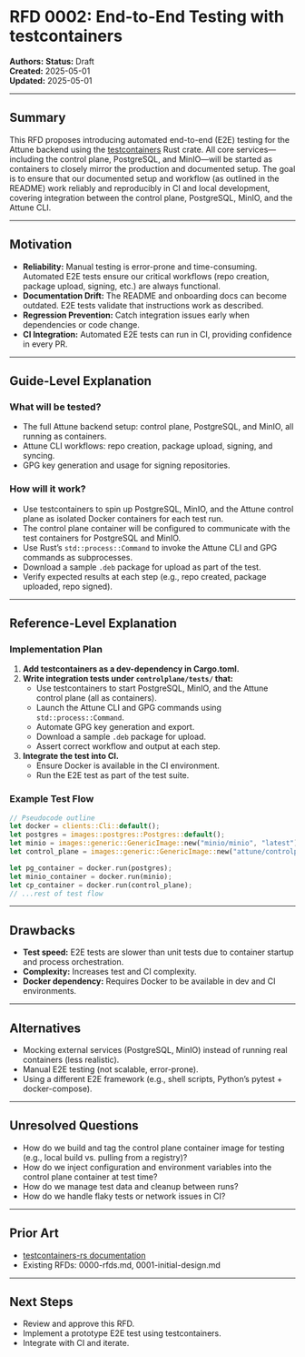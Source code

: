 # RFD 0002: End-to-End Testing with testcontainers

**Authors:**
**Status:** Draft  
**Created:** 2025-05-01  
**Updated:** 2025-05-01

---

## Summary

This RFD proposes introducing automated end-to-end (E2E) testing for the Attune backend using the [testcontainers](https://crates.io/crates/testcontainers) Rust crate. All core services—including the control plane, PostgreSQL, and MinIO—will be started as containers to closely mirror the production and documented setup. The goal is to ensure that our documented setup and workflow (as outlined in the README) work reliably and reproducibly in CI and local development, covering integration between the control plane, PostgreSQL, MinIO, and the Attune CLI.

---

## Motivation

- **Reliability:** Manual testing is error-prone and time-consuming. Automated E2E tests ensure our critical workflows (repo creation, package upload, signing, etc.) are always functional.
- **Documentation Drift:** The README and onboarding docs can become outdated. E2E tests validate that instructions work as described.
- **Regression Prevention:** Catch integration issues early when dependencies or code change.
- **CI Integration:** Automated E2E tests can run in CI, providing confidence in every PR.

---

## Guide-Level Explanation

### What will be tested?

- The full Attune backend setup: control plane, PostgreSQL, and MinIO, all running as containers.
- Attune CLI workflows: repo creation, package upload, signing, and syncing.
- GPG key generation and usage for signing repositories.

### How will it work?

- Use testcontainers to spin up PostgreSQL, MinIO, and the Attune control plane as isolated Docker containers for each test run.
- The control plane container will be configured to communicate with the test containers for PostgreSQL and MinIO.
- Use Rust’s `std::process::Command` to invoke the Attune CLI and GPG commands as subprocesses.
- Download a sample `.deb` package for upload as part of the test.
- Verify expected results at each step (e.g., repo created, package uploaded, repo signed).

---

## Reference-Level Explanation

### Implementation Plan

1. **Add testcontainers as a dev-dependency in Cargo.toml.**
2. **Write integration tests under `controlplane/tests/` that:**
   - Use testcontainers to start PostgreSQL, MinIO, and the Attune control plane (all as containers).
   - Launch the Attune CLI and GPG commands using `std::process::Command`.
   - Automate GPG key generation and export.
   - Download a sample `.deb` package for upload.
   - Assert correct workflow and output at each step.
3. **Integrate the test into CI.**
   - Ensure Docker is available in the CI environment.
   - Run the E2E test as part of the test suite.

### Example Test Flow

```rust
// Pseudocode outline
let docker = clients::Cli::default();
let postgres = images::postgres::Postgres::default();
let minio = images::generic::GenericImage::new("minio/minio", "latest");
let control_plane = images::generic::GenericImage::new("attune/controlplane", "latest");

let pg_container = docker.run(postgres);
let minio_container = docker.run(minio);
let cp_container = docker.run(control_plane);
// ...rest of test flow
```

---

## Drawbacks

- **Test speed:** E2E tests are slower than unit tests due to container startup and process orchestration.
- **Complexity:** Increases test and CI complexity.
- **Docker dependency:** Requires Docker to be available in dev and CI environments.

---

## Alternatives

- Mocking external services (PostgreSQL, MinIO) instead of running real containers (less realistic).
- Manual E2E testing (not scalable, error-prone).
- Using a different E2E framework (e.g., shell scripts, Python’s pytest + docker-compose).

---

## Unresolved Questions

- How do we build and tag the control plane container image for testing (e.g., local build vs. pulling from a registry)?
- How do we inject configuration and environment variables into the control plane container at test time?
- How do we manage test data and cleanup between runs?
- How do we handle flaky tests or network issues in CI?

---

## Prior Art

- [testcontainers-rs documentation](https://docs.rs/testcontainers/latest/testcontainers/)
- Existing RFDs: 0000-rfds.md, 0001-initial-design.md

---

## Next Steps

- Review and approve this RFD.
- Implement a prototype E2E test using testcontainers.
- Integrate with CI and iterate.
